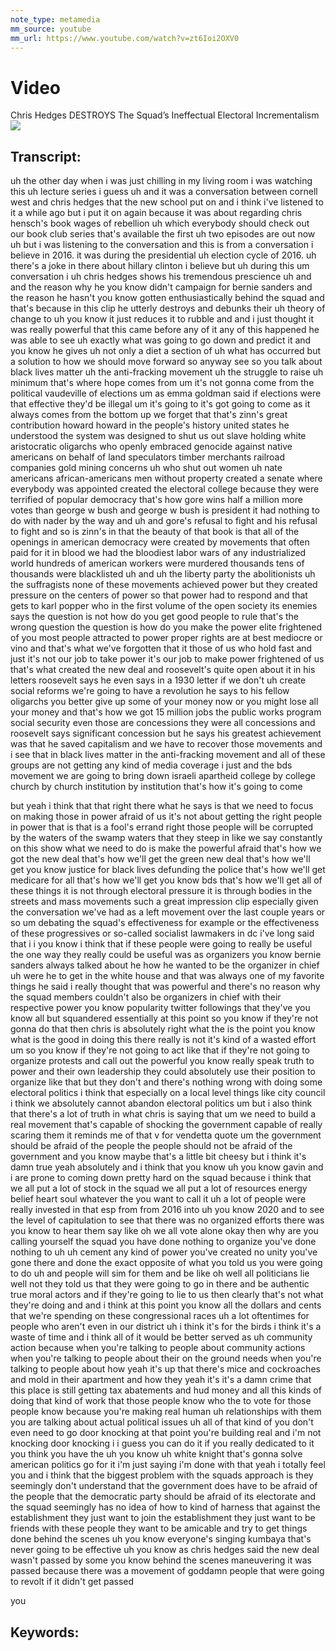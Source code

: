 ```yaml
---
note_type: metamedia
mm_source: youtube
mm_url: https://www.youtube.com/watch?v=zt6Ioi2OXV0
---
```


# Video
Chris Hedges DESTROYS The Squad’s Ineffectual Electoral Incrementalism
![](https://www.youtube.com/watch?v=zt6Ioi2OXV0)

## Transcript:
uh the other day when i was just
chilling in my living room i was
watching this
uh lecture series i guess uh and it was
a conversation between cornell west and
chris hedges that the new school put on
and i think i've listened to it a while
ago but i put it on again because it was
about regarding chris hensch's book
wages of rebellion
uh which everybody should check out our
book club series that's available the
first uh two episodes are out now
uh but i was listening to the
conversation and this is from a
conversation i believe in 2016. it was
during the
presidential uh election cycle of 2016.
uh there's a joke in there about hillary
clinton i believe but
uh during this um conversation i uh
chris hedges shows his tremendous
prescience uh
and and the reason why he you know
didn't campaign for bernie sanders and
the reason he hasn't you know gotten
enthusiastically
behind the squad and that's because in
this clip he utterly destroys
and debunks their uh theory of change to
uh you know it just reduces it to rubble
and and i just thought it was really
powerful that this came before any of it
any of this happened he was able to see
uh exactly what was going to go down
and predict it and you know he gives uh
not only a diet a section of
uh what has occurred but a solution to
how we should move forward so anyway
see so you talk about black lives matter
uh the anti-fracking movement
uh the struggle to raise uh minimum
that's
where hope comes from um it's not gonna
come from
the political vaudeville of elections um
as emma goldman said if elections were
that effective they'd be illegal
um it's going to it's got
going to come as it always comes from
the bottom up we forget that that's
zinn's great contribution
howard howard in the people's history
united states he understood
the system was designed to shut us out
slave holding white aristocratic
oligarchs who openly
embraced genocide against native
americans on behalf of
land speculators timber merchants
railroad companies
gold mining concerns uh
who shut out women uh
nate americans african-americans men
without property
created a senate where everybody was
appointed created the electoral college
because they were terrified of popular
democracy that's how gore
wins half a million more votes than
george w bush and george w bush is
president it had nothing to do with
nader by the way
and uh and gore's refusal to fight and
his refusal to fight
and so is zinn's in that the beauty of
that book
is that all of the openings in american
democracy were created by movements that
often paid
for it in blood we had the bloodiest
labor wars of any industrialized world
hundreds of american workers
were murdered thousands tens of
thousands were blacklisted
uh and uh the liberty party
the abolitionists uh the suffragists
none of these movements achieved power
but they created pressure on the centers
of power
so that power had to respond and that
gets to karl popper
who in the first volume of the open
society its enemies says
the question is not how do you get good
people to rule that's the wrong question
the question is how do you make the
power elite frightened of you
most people attracted to power
proper rights are at best mediocre or
vino
and that's what we've forgotten that it
those of us who hold fast and just it's
not our job to
take power it's our job to make
power frightened of us that's what
created the new deal
and roosevelt's quite open about it in
his letters roosevelt says
he even says in a 1930 letter if we
don't
uh create social reforms we're going to
have a revolution he says to his fellow
oligarchs
you better give up some of your money
now
or you might lose all your money and
that's how we got 15 million jobs the
public works program social security
even those are concessions
they were all concessions and roosevelt
says significant concession but he says
his greatest achievement was that he
saved capitalism
and we have to recover those movements
and i see that
in black lives matter in the
anti-fracking movement and all of these
groups are not getting any kind of media
coverage i just
and the bds movement we are going to
bring down israeli apartheid
college by college church by church
institution
by institution that's how it's going to
come

but yeah i think that that right there
what he says is that we need to
focus on making those in power afraid of
us it's not about getting the right
people
in power that is that is a fool's errand
right those people will be corrupted by
the waters of
the swamp waters that they steep in like
we say constantly on this show
what we need to do is make the powerful
afraid that's how we got
the new deal that's how we'll get the
green new deal that's how we'll get
you know justice for black lives
defunding the police that's how we'll
get medicare for all that's how we'll
get you know bds that's how we'll get
all of these things it is not through
electoral pressure
it is through bodies in the streets and
mass movements such a great impression
clip especially given the conversation
we've had
as a left movement over the last couple
years or so
um debating the squad's effectiveness
for example or the effectiveness of
these
progressives or so-called socialist
lawmakers in dc
i've long said that i i you know i think
that if
these people were going to really be
useful the one way they really could be
useful
was as organizers you know bernie
sanders always talked about he how he
wanted to be the organizer in chief
uh were he to get in the white house and
that was always one of my favorite
things he said i really
thought that was powerful and there's no
reason why the squad members couldn't
also be
organizers in chief with their
respective power you know
popularity twitter followings that
they've you know
all but squandered essentially at this
point so you know if they're not gonna
do that
then chris is absolutely right what the
is the point you know what is the
good in doing this there really is not
it's kind of a wasted effort
um so you know if they're not going to
act like that if they're not going to
organize protests and call out the
powerful
you know really speak truth to power and
their own leadership they could
absolutely use their position to
organize like that
but they don't and there's nothing wrong
with doing some electoral politics i
think that
especially on a local level things like
city council i think we absolutely
cannot abandon electoral politics
um but i also think that there's a lot
of truth in what chris is saying that
um we need to build a real movement
that's capable
of shocking the government capable of
really scaring them it reminds me of
that
v for vendetta quote um the government
should be afraid of the people the
people should not be afraid of the
government
and you know maybe that's a little bit
cheesy but i think it's damn true
yeah absolutely and i think that you
know uh you know
gavin and i are prone to coming down
pretty hard on the squad because i think
that we all put a lot of stock
in the squad we all put a lot of
resources energy belief
heart soul whatever the you want to
call it uh a lot of people were really
invested in that esp
from from 2016 into uh you know 2020
and to see the level of capitulation to
see that there was no organized efforts
there was
you know to hear them say like oh we all
vote alone
okay then why are you calling yourself
the squad you have done nothing
to organize
you've done nothing to uh uh cement any
kind of power you've created no unity
you've gone there and done the exact
opposite of what
you told us you were going to do uh and
people will sim for them and be like oh
well all politicians lie well not
they told us that they were going to go
in there and be authentic true moral
actors
and if they're going to lie to
us then clearly that's not what they're
doing
and and i think at this point you know
all the dollars and cents that we're
spending on these congressional
races uh a lot oftentimes for people who
aren't even in our district
uh i think it's for the birds i think
it's a waste of time and i think
all of it would be better served as
uh community action because when you're
talking to people about community
actions when you're talking to people
about their on the ground needs
when you're talking to people about how
yeah it's up that there's mice
and cockroaches and mold
in their apartment and how they
yeah it's it's a damn crime
that this place is still getting tax
abatements and hud money and all this
kinds of
doing that kind of work that those
people know who the to vote for
those people know because you're making
real human uh relationships with them
you are talking about actual political
issues uh
all of that kind of you don't even
need to go
door knocking at that point you're
building real and i'm not
knocking door knocking i i guess you can
do it if you really dedicated to
it you think
you have the uh you know uh
white knight that's gonna solve american
politics go for it i'm just saying i'm
done with that
yeah i totally feel you and i think that
the biggest problem with the squads
approach
is they seemingly don't understand that
the government does have to be afraid of
the people that the democratic party
should be afraid of its electorate
and the squad seemingly has no idea
of how to kind of harness that against
the establishment
they just want to join the establishment
they just want to be friends with these
people they want to be amicable and try
to get things done behind the scenes
uh you know everyone's singing kumbaya
that's never going to be effective
uh you know as chris hedges said the new
deal wasn't passed by some
you know behind the scenes maneuvering
it was passed because there was a
movement of goddamn people that were
going to revolt
if it didn't get passed

you


## Keywords:

